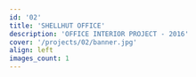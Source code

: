 ```yaml
---
id: '02'
title: 'SHELLHUT OFFICE'
description: 'OFFICE INTERIOR PROJECT - 2016'
cover: '/projects/02/banner.jpg'
align: left
images_count: 1
---
```


